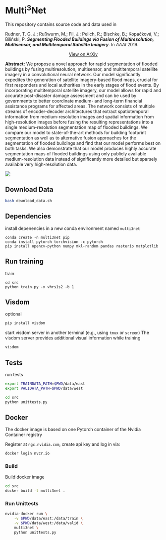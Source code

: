# Multi<sup>3</sup>Net

This repository contains source code and data used in

Rudner, T. G. J.; Rußwurm, M.; Fil, J.; Pelich, R.; Bischke, B.; Kopačková, V.; Biliński, P. **_Segmenting Flooded Buildings via Fusion of Multiresolution, Multisensor, and Multitemporal Satellite Imagery_**. In _AAAI_ 2019.

<p align="center">
  <a href="https://arxiv.org/abs/1812.01756">View on ArXiv</a>
</p>

**Abstract:** We propose a novel approach for rapid segmentation of flooded buildings by fusing multiresolution, multisensor, and multitemporal satellite imagery in a convolutional neural network. Our model significantly expedites the generation of satellite imagery-based flood maps, crucial for first responders and local authorities in the early stages of flood events. By incorporating multitemporal satellite imagery, our model allows for rapid and accurate post-disaster damage assessment and can be used by governments to better coordinate medium- and long-term financial assistance programs for affected areas. The network consists of multiple streams of encoder-decoder architectures that extract spatiotemporal information from medium-resolution images and spatial information from high-resolution images before fusing the resulting representations into a single medium-resolution segmentation map of flooded buildings. We compare our model to state-of-the-art methods for building footprint segmentation as well as to alternative fusion approaches for the segmentation of flooded buildings and find that our model performs best on both tasks. We also demonstrate that our model produces highly accurate segmentation maps of flooded buildings using only publicly available medium-resolution data instead of significantly more detailed but sparsely available very high-resolution data.

<img src="img/multi3net.png">

## Download Data

```bash
bash download_data.sh
```

## Dependencies

install depenencies in a new conda environment named `multi3net`

```
conda create -n multi3net pip
conda install pytorch torchvision -c pytorch
pip install opencv-python numpy mkl-random pandas rasterio matplotlib
```

## Run training

train
```
cd src
python train.py -x vhrs1s2 -b 1
```

## Visdom
optional

```bash
pip install visdom
```

start visdom server in another terminal (e.g., using `tmux` or `screen`) 
The visdom server provides additional visual information while training
```bash
visdom
```

## Tests

run tests
```bash
export TRAINDATA_PATH=$PWD/data/east
export VALIDATA_PATH=$PWD/data/west

cd src
python unittests.py
```

## Docker

The docker image is based on one Pytorch container of the Nvidia Container registry

Register at `ngc.nvidia.com`, create api key and log in via:
```bash
docker login nvcr.io
```

### Build

Build docker image
```bash
cd src
docker build -t multi3net .
```

### Run Unittests

```bash
nvidia-docker run \
    -v $PWD/data/east:/data/train \
    -v $PWD/data/west:/data/valid \
    multi3net \
    python unittests.py
```